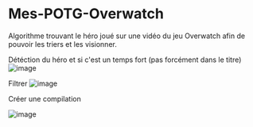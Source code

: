 # Mes-POTG-Overwatch
Algorithme trouvant le héro joué sur une vidéo du jeu Overwatch afin de pouvoir les triers et les visionner.

Détéction du héro et si c'est un temps fort (pas forcément dans le titre)
![image](https://user-images.githubusercontent.com/56195432/159184677-6201385f-bb9d-45ae-9120-d3906a02f78c.png)

Filtrer
![image](https://user-images.githubusercontent.com/56195432/159184684-d499806a-1ad2-499b-b456-59049b200bed.png)

Créer une compilation

![image](https://user-images.githubusercontent.com/56195432/159184702-78137615-8c48-4a07-91b1-8c15e335525f.png)

